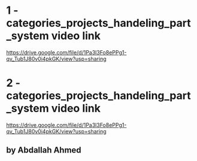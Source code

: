 # 1 - categories_projects_handeling_part_system video link
https://drive.google.com/file/d/1Pa3l3Fo8ePPg1-qv_Tub1J80v0i4pkGK/view?usp=sharing


# 2 - categories_projects_handeling_part_system video link
https://drive.google.com/file/d/1Pa3l3Fo8ePPg1-qv_Tub1J80v0i4pkGK/view?usp=sharing
## by Abdallah Ahmed
